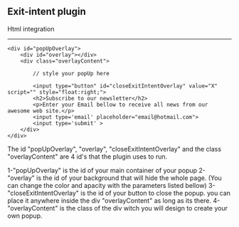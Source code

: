 Exit-intent plugin
------------------

Html integration
****

	<div id="popUpOverlay">
		<div id="overlay"></div>
		<div class="overlayContent">
			
			// style your popUp here

			<input type="button" id="closeExitIntentOverlay" value="X" script="" style="float:right;">
			<h2>Subscribe to our newsletter</h2>
			<p>Enter your Email bellow to receive all news from our awesome web site.</p>
			<input type='email' placeholder="email@hotmail.com">
			<input type='submit' >      
		</div>
	</div>

The id "popUpOverlay", "overlay", "closeExitIntentOverlay" and the class "overlayContent" are 4 id's that the plugin uses to run.

1-"popUpOverlay" is the id of your main container of your popup
2-"overlay" is the id of your background that will hide the whole page. (You can change the color and apacity with the parameters listed bellow)
3-"closeExitIntentOverlay" is the id of your button to close the popup. you can place it anywhere inside the div "overlayContent" as long as its there.
4-"overlayContent" is the class of the div witch you will design to create your own popup.
